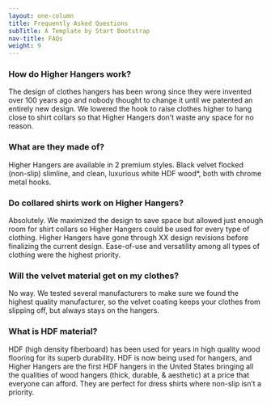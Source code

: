 ```yaml
---
layout: one-column
title: Frequently Asked Questions
subTitle: A Template by Start Bootstrap
nav-title: FAQs
weight: 9
---
```


### How do Higher Hangers work? 

The design of clothes hangers has been wrong since they were invented over 100 years ago and nobody thought to change it until we patented an entirely new design. We lowered the hook to raise clothes higher to hang close to shirt collars so that Higher Hangers don’t waste any space for no reason.

### What are they made of? 

Higher Hangers are available in 2 premium styles. Black velvet flocked (non-slip) slimline, and clean, luxurious white HDF wood*, both with chrome metal hooks. 

### Do collared shirts work on Higher Hangers?

Absolutely. We maximized the design to save space but allowed just enough room for shirt collars so Higher Hangers could be used for every type of clothing. Higher Hangers have gone through XX design revisions before finalizing the current design. Ease-of-use and versatility among all types of clothing were the highest priority. 

### Will the velvet material get on my clothes?

No way. We tested several manufacturers to make sure we found the highest quality manufacturer, so the velvet coating keeps your clothes from slipping off, but always stays on the hangers. 

<h3 id="hdf">What is HDF material?</h3>

HDF (high density fiberboard) has been used for years in high quality wood flooring for its superb durability. HDF is now being used for hangers, and Higher Hangers are the first HDF hangers in the United States bringing all the qualities of wood hangers (thick, durable, & aesthetic) at a price that everyone can afford. They are perfect for dress shirts where non-slip isn’t a priority. 

                    
                